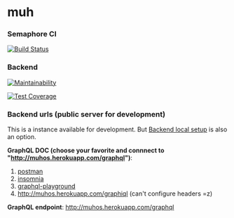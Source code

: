 # muh


### Semaphore CI
[![Build Status](https://edimossilva.semaphoreci.com/badges/muh/branches/main.svg?style=shields)](https://edimossilva.semaphoreci.com/projects/muh)


### Backend

[![Maintainability](https://api.codeclimate.com/v1/badges/33cf88ac597e0940a87d/maintainability)](https://codeclimate.com/github/muhBR/muh/maintainability)

[![Test Coverage](https://api.codeclimate.com/v1/badges/33cf88ac597e0940a87d/test_coverage)](https://codeclimate.com/github/muhBR/muh/test_coverage)

### Backend urls (public server for development)

This is a instance available for development. But [Backend local setup](https://github.com/muhBR/muh/blob/main/backend/README.md)
 is also an option.

**GraphQL DOC (choose your favorite and connnect to "http://muhos.herokuapp.com/graphql")**:
1. [postman](https://learning.postman.com/docs/sending-requests/supported-api-frameworks/graphql/)
1. [insomnia](https://insomnia.rest/graphql/)
1. [graphql-playground](https://github.com/graphql/graphql-playground)
1. http://muhos.herokuapp.com/graphiql (can't configure headers =z)

**GraphQL endpoint**: http://muhos.herokuapp.com/graphql
